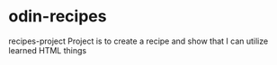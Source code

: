 # odin-recipes
recipes-project
Project is to create a recipe and show that I can utilize learned HTML things